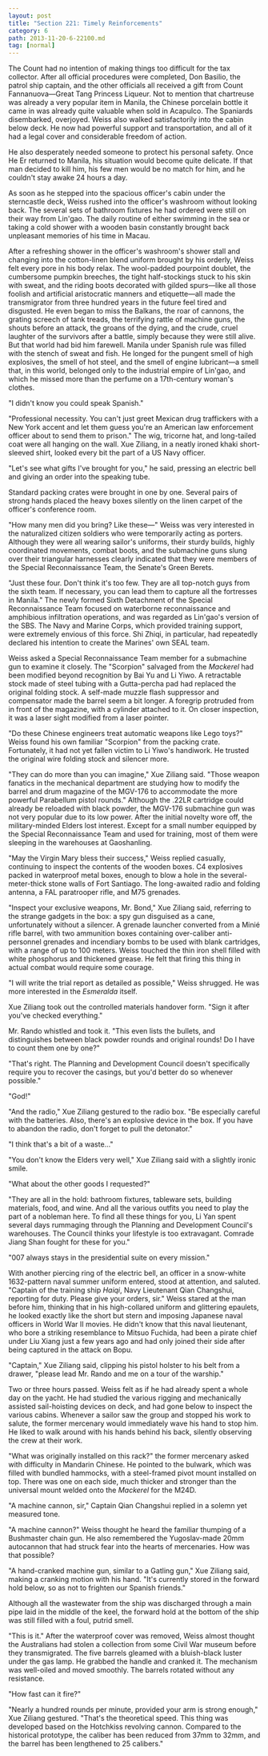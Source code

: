 ```yaml
---
layout: post
title: "Section 221: Timely Reinforcements"
category: 6
path: 2013-11-20-6-22100.md
tag: [normal]
---
```


The Count had no intention of making things too difficult for the tax collector. After all official procedures were completed, Don Basilio, the patrol ship captain, and the other officials all received a gift from Count Fannanuova—Great Tang Princess Liqueur. Not to mention that chartreuse was already a very popular item in Manila, the Chinese porcelain bottle it came in was already quite valuable when sold in Acapulco. The Spaniards disembarked, overjoyed. Weiss also walked satisfactorily into the cabin below deck. He now had powerful support and transportation, and all of it had a legal cover and considerable freedom of action.

He also desperately needed someone to protect his personal safety. Once He Er returned to Manila, his situation would become quite delicate. If that man decided to kill him, his few men would be no match for him, and he couldn't stay awake 24 hours a day.

As soon as he stepped into the spacious officer's cabin under the sterncastle deck, Weiss rushed into the officer's washroom without looking back. The several sets of bathroom fixtures he had ordered were still on their way from Lin'gao. The daily routine of either swimming in the sea or taking a cold shower with a wooden basin constantly brought back unpleasant memories of his time in Macau.

After a refreshing shower in the officer's washroom's shower stall and changing into the cotton-linen blend uniform brought by his orderly, Weiss felt every pore in his body relax. The wool-padded pourpoint doublet, the cumbersome pumpkin breeches, the tight half-stockings stuck to his skin with sweat, and the riding boots decorated with gilded spurs—like all those foolish and artificial aristocratic manners and etiquette—all made the transmigrator from three hundred years in the future feel tired and disgusted. He even began to miss the Balkans, the roar of cannons, the grating screech of tank treads, the terrifying rattle of machine guns, the shouts before an attack, the groans of the dying, and the crude, cruel laughter of the survivors after a battle, simply because they were still alive. But that world had bid him farewell. Manila under Spanish rule was filled with the stench of sweat and fish. He longed for the pungent smell of high explosives, the smell of hot steel, and the smell of engine lubricant—a smell that, in this world, belonged only to the industrial empire of Lin'gao, and which he missed more than the perfume on a 17th-century woman's clothes.

"I didn't know you could speak Spanish."

"Professional necessity. You can't just greet Mexican drug traffickers with a New York accent and let them guess you're an American law enforcement officer about to send them to prison." The wig, tricorne hat, and long-tailed coat were all hanging on the wall. Xue Ziliang, in a neatly ironed khaki short-sleeved shirt, looked every bit the part of a US Navy officer.

"Let's see what gifts I've brought for you," he said, pressing an electric bell and giving an order into the speaking tube.

Standard packing crates were brought in one by one. Several pairs of strong hands placed the heavy boxes silently on the linen carpet of the officer's conference room.

"How many men did you bring? Like these—" Weiss was very interested in the naturalized citizen soldiers who were temporarily acting as porters. Although they were all wearing sailor's uniforms, their sturdy builds, highly coordinated movements, combat boots, and the submachine guns slung over their triangular harnesses clearly indicated that they were members of the Special Reconnaissance Team, the Senate's Green Berets.

"Just these four. Don't think it's too few. They are all top-notch guys from the sixth team. If necessary, you can lead them to capture all the fortresses in Manila." The newly formed Sixth Detachment of the Special Reconnaissance Team focused on waterborne reconnaissance and amphibious infiltration operations, and was regarded as Lin'gao's version of the SBS. The Navy and Marine Corps, which provided training support, were extremely envious of this force. Shi Zhiqi, in particular, had repeatedly declared his intention to create the Marines' own SEAL team.

Weiss asked a Special Reconnaissance Team member for a submachine gun to examine it closely. The "Scorpion" salvaged from the *Mackerel* had been modified beyond recognition by Bai Yu and Li Yiwo. A retractable stock made of steel tubing with a Gutta-percha pad had replaced the original folding stock. A self-made muzzle flash suppressor and compensator made the barrel seem a bit longer. A foregrip protruded from in front of the magazine, with a cylinder attached to it. On closer inspection, it was a laser sight modified from a laser pointer.

"Do these Chinese engineers treat automatic weapons like Lego toys?" Weiss found his own familiar "Scorpion" from the packing crate. Fortunately, it had not yet fallen victim to Li Yiwo's handiwork. He trusted the original wire folding stock and silencer more.

"They can do more than you can imagine," Xue Ziliang said. "Those weapon fanatics in the mechanical department are studying how to modify the barrel and drum magazine of the MGV-176 to accommodate the more powerful Parabellum pistol rounds." Although the .22LR cartridge could already be reloaded with black powder, the MGV-176 submachine gun was not very popular due to its low power. After the initial novelty wore off, the military-minded Elders lost interest. Except for a small number equipped by the Special Reconnaissance Team and used for training, most of them were sleeping in the warehouses at Gaoshanling.

"May the Virgin Mary bless their success," Weiss replied casually, continuing to inspect the contents of the wooden boxes. C4 explosives packed in waterproof metal boxes, enough to blow a hole in the several-meter-thick stone walls of Fort Santiago. The long-awaited radio and folding antenna, a FAL paratrooper rifle, and M75 grenades.

"Inspect your exclusive weapons, Mr. Bond," Xue Ziliang said, referring to the strange gadgets in the box: a spy gun disguised as a cane, unfortunately without a silencer. A grenade launcher converted from a Minié rifle barrel, with two ammunition boxes containing over-caliber anti-personnel grenades and incendiary bombs to be used with blank cartridges, with a range of up to 100 meters. Weiss touched the thin iron shell filled with white phosphorus and thickened grease. He felt that firing this thing in actual combat would require some courage.

"I will write the trial report as detailed as possible," Weiss shrugged. He was more interested in the *Esmeralda* itself.

Xue Ziliang took out the controlled materials handover form. "Sign it after you've checked everything."

Mr. Rando whistled and took it. "This even lists the bullets, and distinguishes between black powder rounds and original rounds! Do I have to count them one by one?"

"That's right. The Planning and Development Council doesn't specifically require you to recover the casings, but you'd better do so whenever possible."

"God!"

"And the radio," Xue Ziliang gestured to the radio box. "Be especially careful with the batteries. Also, there's an explosive device in the box. If you have to abandon the radio, don't forget to pull the detonator."

"I think that's a bit of a waste..."

"You don't know the Elders very well," Xue Ziliang said with a slightly ironic smile.

"What about the other goods I requested?"

"They are all in the hold: bathroom fixtures, tableware sets, building materials, food, and wine. And all the various outfits you need to play the part of a nobleman here. To find all these things for you, Li Yan spent several days rummaging through the Planning and Development Council's warehouses. The Council thinks your lifestyle is too extravagant. Comrade Jiang Shan fought for these for you."

"007 always stays in the presidential suite on every mission."

With another piercing ring of the electric bell, an officer in a snow-white 1632-pattern naval summer uniform entered, stood at attention, and saluted. "Captain of the training ship *Haiqi*, Navy Lieutenant Qian Changshui, reporting for duty. Please give your orders, sir." Weiss stared at the man before him, thinking that in his high-collared uniform and glittering epaulets, he looked exactly like the short but stern and imposing Japanese naval officers in World War II movies. He didn't know that this naval lieutenant, who bore a striking resemblance to Mitsuo Fuchida, had been a pirate chief under Liu Xiang just a few years ago and had only joined their side after being captured in the attack on Bopu.

"Captain," Xue Ziliang said, clipping his pistol holster to his belt from a drawer, "please lead Mr. Rando and me on a tour of the warship."

Two or three hours passed. Weiss felt as if he had already spent a whole day on the yacht. He had studied the various rigging and mechanically assisted sail-hoisting devices on deck, and had gone below to inspect the various cabins. Whenever a sailor saw the group and stopped his work to salute, the former mercenary would immediately wave his hand to stop him. He liked to walk around with his hands behind his back, silently observing the crew at their work.

"What was originally installed on this rack?" the former mercenary asked with difficulty in Mandarin Chinese. He pointed to the bulwark, which was filled with bundled hammocks, with a steel-framed pivot mount installed on top. There was one on each side, much thicker and stronger than the universal mount welded onto the *Mackerel* for the M24D.

"A machine cannon, sir," Captain Qian Changshui replied in a solemn yet measured tone.

"A machine cannon?" Weiss thought he heard the familiar thumping of a Bushmaster chain gun. He also remembered the Yugoslav-made 20mm autocannon that had struck fear into the hearts of mercenaries. How was that possible?

"A hand-cranked machine gun, similar to a Gatling gun," Xue Ziliang said, making a cranking motion with his hand. "It's currently stored in the forward hold below, so as not to frighten our Spanish friends."

Although all the wastewater from the ship was discharged through a main pipe laid in the middle of the keel, the forward hold at the bottom of the ship was still filled with a foul, putrid smell.

"This is it." After the waterproof cover was removed, Weiss almost thought the Australians had stolen a collection from some Civil War museum before they transmigrated. The five barrels gleamed with a bluish-black luster under the gas lamp. He grabbed the handle and cranked it. The mechanism was well-oiled and moved smoothly. The barrels rotated without any resistance.

"How fast can it fire?"

"Nearly a hundred rounds per minute, provided your arm is strong enough," Xue Ziliang gestured. "That's the theoretical speed. This thing was developed based on the Hotchkiss revolving cannon. Compared to the historical prototype, the caliber has been reduced from 37mm to 32mm, and the barrel has been lengthened to 25 calibers."